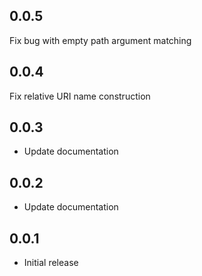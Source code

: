 ## 0.0.5

Fix bug with empty path argument matching

## 0.0.4

Fix relative URI name construction

## 0.0.3

* Update documentation

## 0.0.2

* Update documentation

## 0.0.1

* Initial release
